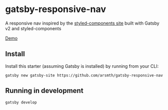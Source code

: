 # gatsby-responsive-nav

A responsive nav inspired by the [styled-components site](https://styled-components.com) built with Gatsby v2 and styled-components

[Demo](https://priceless-darwin-b1604a.netlify.com)

## Install

Install this starter (assuming Gatsby is installed) by running from your CLI:
```
gatsby new gatsby-site https://github.com/arsmth/gatsby-responsive-nav
```

## Running in development
`gatsby develop`
